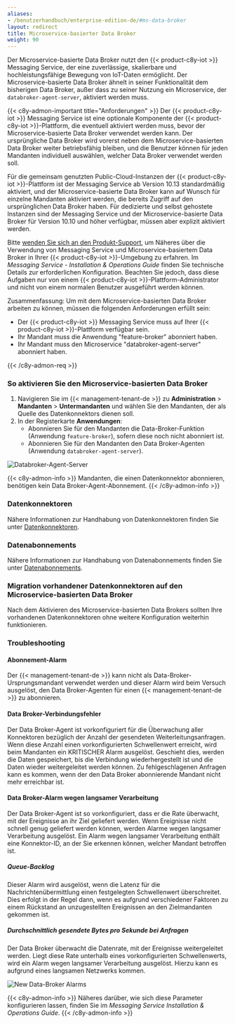 ```yaml
---
aliases:
- /benutzerhandbuch/enterprise-edition-de/#ms-data-broker
layout: redirect
title: Microservice-basierter Data Broker
weight: 90
---
```


Der Microservice-basierte Data Broker nutzt den {{< product-c8y-iot >}} Messaging Service, der eine zuverlässige, skalierbare und hochleistungsfähige Bewegung von IoT-Daten ermöglicht. Der Microservice-basierte Data Broker ähnelt in seiner Funktionalität dem bisherigen Data Broker, außer dass zu seiner Nutzung ein Microservice, der `databroker-agent-server`, aktiviert werden muss.

{{< c8y-admon-important title="Anforderungen" >}}
Der {{< product-c8y-iot >}} Messaging Service ist eine optionale Komponente der {{< product-c8y-iot >}}-Plattform, die eventuell aktiviert werden muss, bevor der Microservice-basierte Data Broker verwendet werden kann.
Der ursprüngliche Data Broker wird vorerst neben dem Microservice-basierten Data Broker weiter betriebsfähig bleiben, und die Benutzer können für jeden Mandanten individuell auswählen, welcher Data Broker verwendet werden soll.

Für die gemeinsam genutzten Public-Cloud-Instanzen der {{< product-c8y-iot >}}-Plattform ist der Messaging Service ab Version 10.13 standardmäßig aktiviert, und der Microservice-basierte Data Broker kann auf Wunsch für einzelne Mandanten aktiviert werden, die bereits Zugriff auf den ursprünglichen Data Broker haben.
Für dedizierte und selbst gehostete Instanzen sind der Messaging Service und der Microservice-basierte Data Broker für Version 10.10 und höher verfügbar, müssen aber explizit aktiviert werden.

Bitte [wenden Sie sich an den Produkt-Support](/welcome/contacting-support/), um Näheres über die Verwendung von Messaging Service und Microservice-basiertem Data Broker in Ihrer {{< product-c8y-iot >}}-Umgebung zu erfahren.
Im *Messaging Service - Installation & Operations Guide* finden Sie technische Details zur erforderlichen Konfiguration. Beachten Sie jedoch, dass diese Aufgaben nur von einem {{< product-c8y-iot >}}-Plattform-Administrator und nicht von einem normalen Benutzer ausgeführt werden können.

Zusammenfassung: Um mit dem Microservice-basierten Data Broker arbeiten zu können, müssen die folgenden Anforderungen erfüllt sein:
  * Der {{< product-c8y-iot >}} Messaging Service muss auf Ihrer {{< product-c8y-iot >}}-Plattform verfügbar sein.
  * Ihr Mandant muss die Anwendung "feature-broker" abonniert haben.
  * Ihr Mandant muss den Microservice "databroker-agent-server" abonniert haben.

{{< /c8y-admon-req >}}

<a name="enabling-ms-data-broker"></a>
###  So aktivieren Sie den Microservice-basierten Data Broker

1. Navigieren Sie im {{< management-tenant-de >}} zu **Administration** > **Mandanten** > **Untermandanten** und wählen Sie den Mandanten, der als Quelle des Datenkonnektors dienen soll.
2. In der Registerkarte **Anwendungen**:
    * Abonnieren Sie für den Mandanten die Data-Broker-Funktion (Anwendung `feature-broker`), sofern diese noch nicht abonniert ist.
    * Abonnieren Sie für den Mandanten den Data Broker-Agenten (Anwendung `databroker-agent-server`).

![Databroker-Agent-Server](/images/benutzerhandbuch/enterprise-tenant/et-new-data-broker-agent.png)

{{< c8y-admon-info >}}
Mandanten, die einen Datenkonnektor abonnieren, benötigen kein Data Broker-Agent-Abonnement.
{{< /c8y-admon-info >}}

<a name="ms-data-broker-connectors"></a>
###  Datenkonnektoren

Nähere Informationen zur Handhabung von Datenkonnektoren finden Sie unter [Datenkonnektoren](#data-broker-connectors).

<a name="ms-data-broker-subscriptions"></a>
###  Datenabonnements

Nähere Informationen zur Handhabung von Datenabonnements finden Sie unter [Datenabonnements](#data-broker-subscriptions).

<a name="migrating-data-broker-connectors-to-ms-data-broker"></a>
###  Migration vorhandener Datenkonnektoren auf den Microservice-basierten Data Broker

Nach dem Aktivieren des Microservice-basierten Data Brokers sollten Ihre vorhandenen Datenkonnektoren ohne weitere Konfiguration weiterhin funktionieren.

<a name="troubleshooting-ms-data-broker"></a>
###  Troubleshooting

#### Abonnement-Alarm

Der {{< management-tenant-de >}} kann nicht als Data-Broker-Ursprungsmandant verwendet werden und dieser Alarm wird beim Versuch ausgelöst, den Data Broker-Agenten für einen {{< management-tenant-de >}} zu abonnieren.

#### Data Broker-Verbindungsfehler

Der Data Broker-Agent ist vorkonfiguriert für die Überwachung aller Konnektoren bezüglich der Anzahl der gesendeten Weiterleitungsanfragen. Wenn diese Anzahl einen vorkonfigurierten Schwellenwert erreicht, wird beim Mandanten ein KRITISCHER Alarm ausgelöst.
Geschieht dies, werden die Daten gespeichert, bis die Verbindung wiederhergestellt ist und die Daten wieder weitergeleitet werden können.
Zu fehlgeschlagenen Anfragen kann es kommen, wenn der den Data Broker abonnierende Mandant nicht mehr erreichbar ist.

#### Data Broker-Alarm wegen langsamer Verarbeitung

Der Data Broker-Agent ist so vorkonfiguriert, dass er die Rate überwacht, mit der Ereignisse an ihr Ziel geliefert werden. Wenn Ereignisse nicht schnell genug geliefert werden können, werden Alarme wegen langsamer Verarbeitung ausgelöst. Ein Alarm wegen langsamer Verarbeitung enthält eine Konnektor-ID, an der Sie erkennen können, welcher Mandant betroffen ist.

##### Queue-Backlog

Dieser Alarm wird ausgelöst, wenn die Latenz für die Nachrichtenübermittlung einen festgelegten Schwellenwert überschreitet. Dies erfolgt in der Regel dann, wenn es aufgrund verschiedener Faktoren zu einem Rückstand an unzugestellten Ereignissen an den Zielmandanten gekommen ist.

##### Durchschnittlich gesendete Bytes pro Sekunde bei Anfragen

Der Data Broker überwacht die Datenrate, mit der Ereignisse weitergeleitet werden. Liegt diese Rate unterhalb eines vorkonfigurierten Schwellenwerts, wird ein Alarm wegen langsamer Verarbeitung ausgelöst. Hierzu kann es aufgrund eines langsamen Netzwerks kommen.

![New Data-Broker Alarms](/images/benutzerhandbuch/enterprise-tenant/et-new-data-broker-alarms.png)

{{< c8y-admon-info >}}
Näheres darüber, wie sich diese Parameter konfigurieren lassen, finden Sie im *Messaging Service Installation & Operations Guide*.
{{< /c8y-admon-info >}}